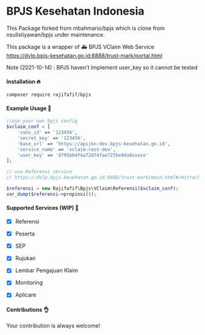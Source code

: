 # BPJS Kesehatan Indonesia

This Package forked from mbahmario/bpjs which is clone from  nsulistiyawan/bpjs under maintenance.

This package is a wrapper of :ambulance: BPJS VClaim Web Service
https://dvlp.bpjs-kesehatan.go.id:8888/trust-mark/portal.html

Note (2021-10-14) : BPJS haven't Implement user_key so it cannot be tested

#### Installation :fire:

`composer require rajifafif/bpjs`

#### Example Usage :confetti_ball:
```php
//use your own bpjs config
$vclaim_conf = [
    'cons_id' => '123456',
    'secret_key' => '123456',
    'base_url' => 'https://apijkn-dev.bpjs-kesehatan.go.id',
    'service_name' => 'vclaim-rest-dev',
    'user_key' => 'd795b04f4a72d74fae727be9da0xxxxx'
];

// use Referensi service
// https://dvlp.bpjs-kesehatan.go.id:8888/trust-mark/main.html#/mitra/katalog/vclaim/referensi - Propinsi

$referensi = new Rajifafif\Bpjs\VClaim\Referensi($vclaim_conf);
var_dump($referensi->propinsi());

```


#### Supported Services (WIP) :rocket:

- [x] Referensi
- [x] Peserta
- [x] SEP
- [x] Rujukan
- [x] Lembar Pengajuan Klaim
- [x] Monitoring
- [x] Aplicare


#### Contributions :ok_hand:
Your contribution is always welcome!
